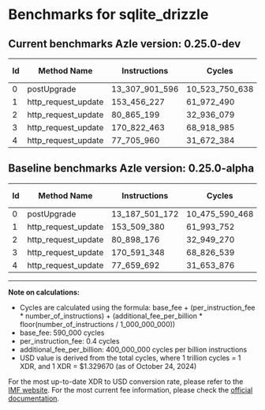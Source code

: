 # Benchmarks for sqlite_drizzle

## Current benchmarks Azle version: 0.25.0-dev

| Id  | Method Name         | Instructions   | Cycles         | USD           | USD/Million Calls | Change                                |
| --- | ------------------- | -------------- | -------------- | ------------- | ----------------- | ------------------------------------- |
| 0   | postUpgrade         | 13_307_901_596 | 10_523_750_638 | $0.0139931155 | $13_993.11        | <font color="red">+120_400_424</font> |
| 1   | http_request_update | 153_456_227    | 61_972_490     | $0.0000824030 | $82.40            | <font color="green">-53_153</font>    |
| 2   | http_request_update | 80_865_199     | 32_936_079     | $0.0000437941 | $43.79            | <font color="green">-32_977</font>    |
| 3   | http_request_update | 170_822_463    | 68_918_985     | $0.0000916395 | $91.63            | <font color="red">+231_115</font>     |
| 4   | http_request_update | 77_705_960     | 31_672_384     | $0.0000421138 | $42.11            | <font color="red">+46_268</font>      |

## Baseline benchmarks Azle version: 0.25.0-alpha

| Id  | Method Name         | Instructions   | Cycles         | USD           | USD/Million Calls |
| --- | ------------------- | -------------- | -------------- | ------------- | ----------------- |
| 0   | postUpgrade         | 13_187_501_172 | 10_475_590_468 | $0.0139290784 | $13_929.07        |
| 1   | http_request_update | 153_509_380    | 61_993_752     | $0.0000824312 | $82.43            |
| 2   | http_request_update | 80_898_176     | 32_949_270     | $0.0000438117 | $43.81            |
| 3   | http_request_update | 170_591_348    | 68_826_539     | $0.0000915166 | $91.51            |
| 4   | http_request_update | 77_659_692     | 31_653_876     | $0.0000420892 | $42.08            |

---

**Note on calculations:**

- Cycles are calculated using the formula: base_fee + (per_instruction_fee \* number_of_instructions) + (additional_fee_per_billion \* floor(number_of_instructions / 1_000_000_000))
- base_fee: 590_000 cycles
- per_instruction_fee: 0.4 cycles
- additional_fee_per_billion: 400_000_000 cycles per billion instructions
- USD value is derived from the total cycles, where 1 trillion cycles = 1 XDR, and 1 XDR = $1.329670 (as of October 24, 2024)

For the most up-to-date XDR to USD conversion rate, please refer to the [IMF website](https://www.imf.org/external/np/fin/data/rms_sdrv.aspx).
For the most current fee information, please check the [official documentation](https://internetcomputer.org/docs/current/developer-docs/gas-cost#execution).
